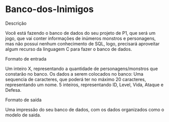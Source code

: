 # Banco-dos-Inimigos
 Descrição

Você está fazendo o banco de dados do seu projeto de P1, que será um jogo, que vai conter informações de inúmeros monstros e personagens, mas não possui nenhum conhecimento de SQL, logo, precisará aproveitar algum recurso da linguagem C para fazer o banco de dados.

Formato de entrada

Um inteiro X, representando a quantidade de personagens/monstros que constarão no banco.
Os dados a serem colocados no banco:
Uma sequencia de caracteres, que poderá ter no máximo 20 caracteres, representando um nome.
5 inteiros, representando ID, Level, Vida, Ataque e Defesa.

Formato de saída

Uma impressão do seu banco de dados, com os dados organizados como o modelo de saida.
